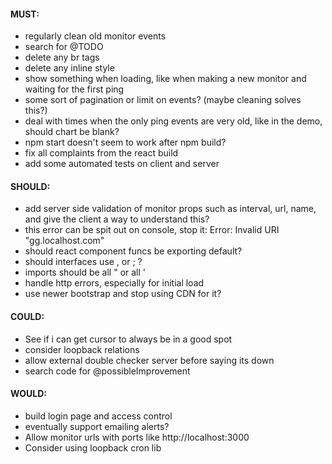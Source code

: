 #### MUST:
- regularly clean old monitor events
- search for @TODO
- delete any br tags
- delete any inline style
- show something when loading, like when making a new monitor and waiting for the first ping
- some sort of pagination or limit on events? (maybe cleaning solves this?)
- deal with times when the only ping events are very old, like in the demo, should chart be blank?
- npm start doesn't seem to work after npm build?
- fix all complaints from the react build
- add some automated tests on client and server
#### SHOULD:
- add server side validation of monitor props such as interval, url, name, and give the client a way to understand this?
- this error can be spit out on console, stop it: Error: Invalid URI "gg.localhost.com"
- should react component funcs be exporting default?
- should interfaces use , or ; ?
- imports should be all " or all '
- handle http errors, especially for initial load
- use newer bootstrap and stop using CDN for it?
#### COULD:
- See if i can get cursor to always be in a good spot
- consider loopback relations
- allow external double checker server before saying its down
- search code for @possibleImprovement

#### WOULD:
- build login page and access control
- eventually support emailing alerts?
- Allow monitor urls with ports like http://localhost:3000
- Consider using loopback cron lib
